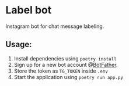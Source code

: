 # Label bot

Instagram bot for chat message labeling.

## Usage:
1. Install dependencies using `poetry install`
2. Sign up for a new bot account @[BotFather](t.me/BotFather).
3. Store the token as `TG_TOKEN` inside `.env`
4. Start the application using `poetry run app.py`


